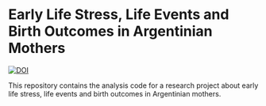 # Early Life Stress, Life Events and Birth Outcomes in Argentinian Mothers  

[![DOI](https://zenodo.org/badge/599991392.svg)](https://zenodo.org/badge/latestdoi/599991392)



This repository contains the analysis code for a research project about early life stress, life events and birth outcomes in Argentinian mothers.
